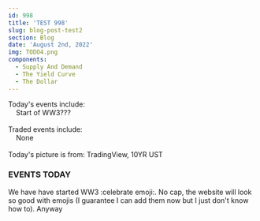 ```yaml
---
id: 998
title: 'TEST 998'
slug: blog-post-test2
section: Blog
date: 'August 2nd, 2022'
img: TODO4.png
components:
  - Supply And Demand
  - The Yield Curve
  - The Dollar
---
```


Today's events include:<br>
&nbsp;&nbsp;&nbsp;&nbsp;Start of WW3???
<br><br>
Traded events include:<br>
&nbsp;&nbsp;&nbsp;&nbsp;None
<br><br>
Today's picture is from: TradingView, 10YR UST 

<!--more-->

### EVENTS TODAY

We have have started WW3 :celebrate emoji:. No cap, the website will look so good with emojis (I guarantee I can add them now but I just don't know how to). Anyway
